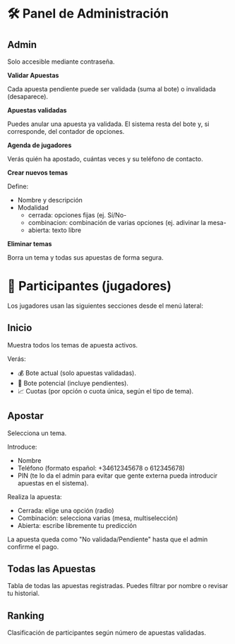 
# 🛠️ Panel de Administración

## Admin

Solo accesible mediante contraseña.

**Validar Apuestas**

Cada apuesta pendiente puede ser validada (suma al bote) o invalidada (desaparece).

**Apuestas validadas**

Puedes anular una apuesta ya validada. El sistema resta del bote y, si corresponde, del contador de opciones.

**Agenda de jugadores**

Verás quién ha apostado, cuántas veces y su teléfono de contacto.

**Crear nuevos temas**

Define:

- Nombre y descripción
- Modalidad 
    - cerrada: opciones fijas (ej. Sí/No- 
    - combinacion: combinación de varias opciones (ej. adivinar la mesa- 
    - abierta: texto libre

**Eliminar temas**

Borra un tema y todas sus apuestas de forma segura.


# 👤 Participantes (jugadores)
Los jugadores usan las siguientes secciones desde el menú lateral:

## Inicio

Muestra todos los temas de apuesta activos.

Verás:

- 💰 Bote actual (solo apuestas validadas).
- 💸 Bote potencial (incluye pendientes).
- 📈 Cuotas (por opción o cuota única, según el tipo de tema).

## Apostar

Selecciona un tema.

Introduce:

- Nombre
- Teléfono (formato español: +34612345678 o 612345678)
- PIN (te lo da el admin para evitar que gente externa pueda introducir apuestas en el sistema).

Realiza la apuesta:

- Cerrada: elige una opción (radio)
- Combinación: selecciona varias (mesa, multiselección)
- Abierta: escribe libremente tu predicción

La apuesta queda como "No validada/Pendiente" hasta que el admin confirme el pago.

## Todas las Apuestas

Tabla de todas las apuestas registradas. Puedes filtrar por nombre o revisar tu historial.

## Ranking
Clasificación de participantes según número de apuestas validadas.
